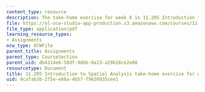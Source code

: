 ```yaml
---
content_type: resource
description: The take-home exercise for week 6 in 11.205 Introduction to Spatial Analysis.
file: https://ol-ocw-studio-app-production.s3.amazonaws.com/courses/11-205-introduction-to-spatial-analysis-fall-2019/9cafab3b275ee66a4b57f9630935cee1_11.205f19_week_6_takehome.pdf
file_type: application/pdf
learning_resource_types:
- Assignments
ocw_type: OCWFile
parent_title: Assignments
parent_type: CourseSection
parent_uid: db4114e6-58df-9dbb-0a13-a29b18ce2e08
resourcetype: Document
title: 11.205 Introduction to Spatial Analysis take-home exercise for week 6
uid: 9cafab3b-275e-e66a-4b57-f9630935cee1
---
```

